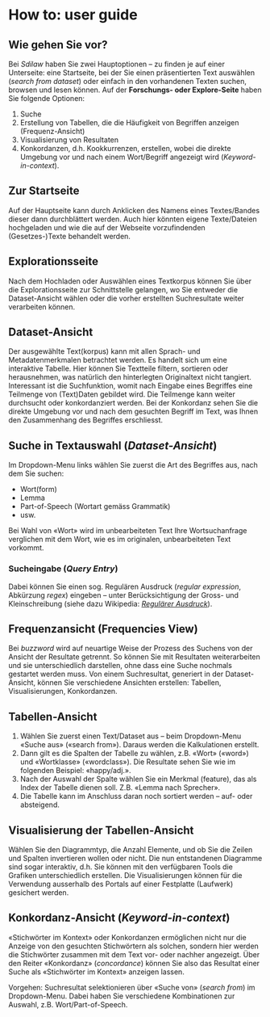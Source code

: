 <br><br>

# How to: user guide

## Wie gehen Sie vor?

Bei *Sdilaw* haben Sie zwei Hauptoptionen – zu finden je auf einer Unterseite: 
eine Startseite, bei der Sie einen präsentierten Text auswählen (*search from dataset*) oder einfach in den vorhandenen Texten suchen, browsen und lesen können.
Auf der **Forschungs- oder Explore-Seite** haben Sie folgende Optionen:

1. Suche
2. Erstellung von Tabellen, die die Häufigkeit von Begriffen anzeigen (Frequenz-Ansicht)
3. Visualisierung von Resultaten
4. Konkordanzen, d.h. Kookkurrenzen, erstellen, wobei die direkte Umgebung vor und nach einem Wort/Begriff angezeigt wird (*Keyword-in-context*).

## Zur Startseite

Auf der Hauptseite kann durch Anklicken des Namens eines Textes/Bandes dieser dann durchblättert werden. Auch hier könnten eigene Texte/Dateien hochgeladen und wie die auf der Webseite vorzufindenden (Gesetzes-)Texte behandelt werden.

## Explorationsseite

Nach dem Hochladen oder Auswählen eines Textkorpus können Sie über die Explorationsseite zur Schnittstelle gelangen, wo Sie entweder die Dataset-Ansicht wählen oder die vorher erstellten Suchresultate weiter verarbeiten können.

## Dataset-Ansicht

Der ausgewählte Text(korpus) kann mit allen Sprach- und Metadatenmerkmalen betrachtet werden. Es handelt sich um eine interaktive Tabelle. Hier können Sie Textteile filtern, sortieren oder herausnehmen, was natürlich den hinterlegten Originaltext nicht tangiert. Interessant ist die Suchfunktion, womit nach Eingabe eines Begriffes eine Teilmenge von (Text)Daten gebildet wird. Die Teilmenge kann weiter durchsucht oder konkordanziert werden. Bei der Konkordanz sehen Sie die direkte Umgebung vor und nach dem gesuchten Begriff im Text, was Ihnen den Zusammenhang des Begriffes erschliesst.

## Suche in Textauswahl (*Dataset-Ansicht*)

Im Dropdown-Menu links wählen Sie zuerst die Art des Begriffes aus, nach dem Sie suchen:

* Wort(form)
* Lemma
* Part-of-Speech (Wortart gemäss Grammatik)
* usw.

Bei Wahl von «Wort» wird im unbearbeiteten Text Ihre Wortsuchanfrage verglichen mit dem Wort, wie es im originalen, unbearbeiteten Text vorkommt.

### Sucheingabe (*Query Entry*)

Dabei können Sie einen sog. Regulären Ausdruck (*regular expression*, Abkürzung *regex*) eingeben – unter Berücksichtigung der Gross- und Kleinschreibung (siehe dazu Wikipedia: [*Regulärer Ausdruck*](https://de.wikipedia.org/wiki/Regul%C3%A4rer_Ausdruck)).

## Frequenzansicht (Frequencies View)

Bei *buzzword* wird auf neuartige Weise der Prozess des Suchens von der Ansicht der Resultate getrennt. So können Sie mit Resultaten weiterarbeiten und sie unterschiedlich darstellen, ohne dass eine Suche nochmals gestartet werden muss. Von einem Suchresultat, generiert in der Dataset-Ansicht, können Sie verschiedene Ansichten erstellen: Tabellen, Visualisierungen, Konkordanzen.

## Tabellen-Ansicht

1. Wählen Sie zuerst einen Text/Dataset aus – beim Dropdown-Menu «Suche aus» («search from»). Daraus werden die Kalkulationen erstellt.
2. Dann gilt es die Spalten der Tabelle zu wählen, z.B. «Wort» («word») und «Wortklasse» («wordclass»). Die Resultate sehen Sie wie im folgenden Beispiel: «happy/adj.».
3. Nach der Auswahl der Spalte wählen Sie ein Merkmal (feature), das als Index der Tabelle dienen soll. Z.B. «Lemma nach Sprecher».
4. Die Tabelle kann im Anschluss daran noch sortiert werden – auf- oder absteigend.

## Visualisierung der Tabellen-Ansicht

Wählen Sie den Diagrammtyp, die Anzahl Elemente, und ob Sie die Zeilen und Spalten invertieren wollen oder nicht. Die nun entstandenen Diagramme sind sogar interaktiv, d.h. Sie können mit den verfügbaren Tools die Grafiken unterschiedlich erstellen. Die Visualisierungen können für die Verwendung ausserhalb des Portals auf einer Festplatte (Laufwerk) gesichert werden.

## Konkordanz-Ansicht (*Keyword-in-context*)

«Stichwörter im Kontext» oder Konkordanzen ermöglichen nicht nur die Anzeige von den gesuchten Stichwörtern als solchen, sondern hier werden die Stichwörter zusammen mit dem Text vor- oder nachher angezeigt. Über den Reiter «Konkordanz» (*concordance*) können Sie also das Resultat einer Suche als «Stichwörter im Kontext» anzeigen lassen.

Vorgehen: Suchresultat selektionieren über «Suche von» (*search from*) im Dropdown-Menu. Dabei haben Sie verschiedene Kombinationen zur Auswahl, z.B. Wort/Part-of-Speech.

